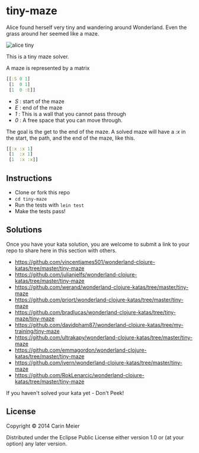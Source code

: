 # tiny-maze

Alice found herself very tiny and wandering around Wonderland.  Even
the grass around her seemed like a maze.

![alice tiny](/images/alicetiny.gif)

This is a tiny maze solver.

A maze is represented by a matrix

```clojure
[[:S 0 1]
 [1  0 1]
 [1  0 :E]]
```

- _S_ : start of the maze
- _E_ : end of the maze
- _1_ : This is a wall that you cannot pass through
- _0_ : A free space that you can move through.

The goal is the get to the end of the maze.  A solved maze will have a
_:x_ in the start, the path, and the end of the maze, like this.

```clojure
[[:x :x 1]
 [1  :x 1]
 [1  :x :x]]
```


## Instructions

- Clone or fork this repo
- `cd tiny-maze`
- Run the tests with `lein test`
- Make the tests pass!

## Solutions

Once you have your kata solution, you are welcome to submit a link to your repo to share here in this section with others.

* https://github.com/vincentjames501/wonderland-clojure-katas/tree/master/tiny-maze
* https://github.com/julianjelfs/wonderland-clojure-katas/tree/master/tiny-maze
* https://github.com/werand/wonderland-clojure-katas/tree/master/tiny-maze
* https://github.com/priort/wonderland-clojure-katas/tree/master/tiny-maze
* https://github.com/bradlucas/wonderland-clojure-katas/tree/tiny-maze/tiny-maze
* https://github.com/davidpham87/wonderland-clojure-katas/tree/my-training/tiny-maze
* https://github.com/ultrakapy/wonderland-clojure-katas/tree/master/tiny-maze
* https://github.com/emmagordon/wonderland-clojure-katas/tree/master/tiny-maze
* https://github.com/ivern/wonderland-clojure-katas/tree/master/tiny-maze
* https://github.com/RokLenarcic/wonderland-clojure-katas/tree/master/tiny-maze

If you haven't solved your kata yet - Don't Peek!

## License

Copyright © 2014 Carin Meier

Distributed under the Eclipse Public License either version 1.0 or (at
your option) any later version.
